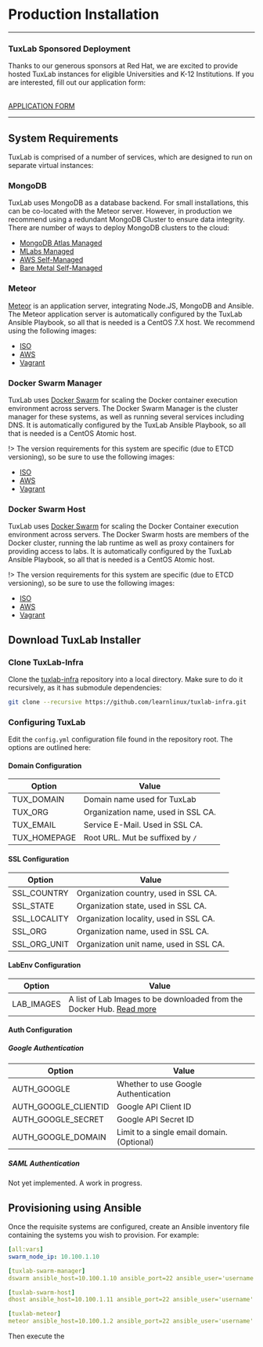 # Production Installation

---
<div class="note">
  <h3> TuxLab Sponsored Deployment </h3>

  Thanks to our generous sponsors at Red Hat, we are excited to
  provide hosted TuxLab instances for eligible Universities and
  K-12 Institutions.  If you are interested, fill out our application
  form:

  <br>
  <a class="material-button" href="https://docs.google.com/forms/d/e/1FAIpQLScrO1V3MTpE8qHgV5sESuQ2XDSCsqSf_IGpCOYzS_cZxanWog/viewform?usp=sf_link">APPLICATION FORM</a>
</div>

---

## System Requirements
TuxLab is comprised of a number of services, which are designed to
run on separate virtual instances:

### MongoDB
TuxLab uses MongoDB as a database backend.  For small installations, this
can be co-located with the Meteor server.  However, in production we recommend
using a redundant MongoDB Cluster to ensure data integrity.  There are number of
ways to deploy MongoDB clusters to the cloud:

* [MongoDB Atlas Managed](https://www.mongodb.com/cloud/atlas/)
* [MLabs Managed](https://mlab.com/welcome/)
* [AWS Self-Managed](http://docs.aws.amazon.com/quickstart/latest/mongodb/architecture.html)
* [Bare Metal Self-Managed](https://github.com/twoyao/ansible-mongodb-cluster)

### Meteor
[Meteor](https://www.meteor.com/) is an application server, integrating
Node.JS, MongoDB and Ansible. The Meteor application server is automatically
configured by the TuxLab Ansible Playbook, so all that is needed is a CentOS
7.X host.  We recommend using the following images:

* [ISO](https://www.centos.org/download/)
* [AWS](https://aws.amazon.com/marketplace/pp/B00O7WM7QW)
* [Vagrant](https://app.vagrantup.com/centos/boxes/7)

### Docker Swarm Manager
TuxLab uses [Docker Swarm](https://docs.docker.com/swarm/) for scaling the Docker container execution environment
across servers.  The Docker Swarm Manager is the cluster manager for these systems,
as well as running several services including DNS.  It is automatically configured
by the TuxLab Ansible Playbook, so all that is needed is a CentOS Atomic host.

!> The version requirements for this system are specific (due to ETCD versioning), so
be sure to use the following images:

* [ISO](https://seven.centos.org/2016/10/new-centos-atomic-host-with-optional-docker-1-12/)
* [AWS](https://seven.centos.org/2016/10/new-centos-atomic-host-with-optional-docker-1-12/)
* [Vagrant](https://app.vagrantup.com/centos/boxes/atomic-host/versions/7.20161006)

### Docker Swarm Host
TuxLab uses [Docker Swarm](https://docs.docker.com/swarm/) for scaling the Docker Container execution environment
across servers.  The Docker Swarm hosts are members of the Docker cluster, running the
lab runtime as well as proxy containers for providing access to labs.  It is automatically configured
by the TuxLab Ansible Playbook, so all that is needed is a CentOS Atomic host.


!> The version requirements for this system are specific (due to ETCD versioning), so
be sure to use the following images:

* [ISO](https://seven.centos.org/2016/10/new-centos-atomic-host-with-optional-docker-1-12/)
* [AWS](https://seven.centos.org/2016/10/new-centos-atomic-host-with-optional-docker-1-12/)
* [Vagrant](https://app.vagrantup.com/centos/boxes/atomic-host/versions/7.20161006)

## Download TuxLab Installer
### Clone TuxLab-Infra
Clone the [tuxlab-infra](https://github.com/learnlinux/tuxlab-infra) repository
into a local directory.  Make sure to do it recursively, as it has submodule
dependencies:

```bash
git clone --recursive https://github.com/learnlinux/tuxlab-infra.git
```

### Configuring TuxLab
Edit the `config.yml` configuration file found in the repository root.
The options are outlined here:

#### Domain Configuration

| Option          | Value                                                 |
|-----------------|-------------------------------------------------------|
| TUX_DOMAIN      | Domain name used for TuxLab                           |
| TUX_ORG         | Organization name, used in SSL CA.                    |
| TUX_EMAIL       | Service E-Mail.  Used in SSL CA.                   	  |
| TUX_HOMEPAGE    | Root URL.  Mut be suffixed by `/`                   	|

#### SSL Configuration

| Option          | Value                                                 |
|-----------------|-------------------------------------------------------|
| SSL_COUNTRY     | Organization country, used in SSL CA.                 |
| SSL_STATE       | Organization state, used in SSL CA.                   |
| SSL_LOCALITY    | Organization locality, used in SSL CA.              	|
| SSL_ORG         | Organization name, used in SSL CA.                   	|
| SSL_ORG_UNIT    | Organization unit name, used in SSL CA.               |

#### LabEnv Configuration

| Option          | Value                                                                     |
|-----------------|---------------------------------------------------------------------------|
| LAB_IMAGES      | A list of Lab Images to be downloaded from the Docker Hub.  [Read more]() |

#### Auth Configuration
##### Google Authentication

| Option                     | Value                                                |
|----------------------------|------------------------------------------------------|
| AUTH_GOOGLE                | Whether to use Google Authentication                 |
| AUTH_GOOGLE_CLIENTID       | Google API Client ID                                 |
| AUTH_GOOGLE_SECRET         | Google API Secret ID              	                  |
| AUTH_GOOGLE_DOMAIN         | Limit to a single email domain.  (Optional)          |

##### SAML Authentication
Not yet implemented.  A work in progress.

## Provisioning using Ansible
Once the requisite systems are configured, create an Ansible inventory file
containing the systems you wish to provision. For example:

```YAML
[all:vars]
swarm_node_ip: 10.100.1.10

[tuxlab-swarm-manager]
dswarm ansible_host=10.100.1.10 ansible_port=22 ansible_user='username' ansible_password='password'

[tuxlab-swarm-host]
dhost ansible_host=10.100.1.11 ansible_port=22 ansible_user='username' ansible_password='password'

[tuxlab-meteor]
meteor ansible_host=10.100.1.2 ansible_port=22 ansible_user='username' ansible_password='password'
```

Then execute the
